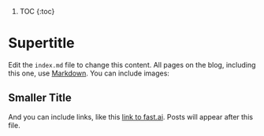 1. TOC
{:toc}


# Supertitle

Edit the `index.md` file to change this content. All pages on the blog, including this one, use [Markdown](https://guides.github.com/features/mastering-markdown/). You can include images:


## Smaller Title

And you can include links, like this [link to fast.ai](https://www.fast.ai). Posts will appear after this file. 
